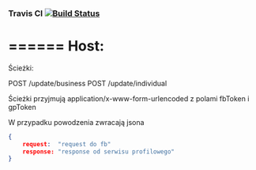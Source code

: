 ### Travis CI [![Build Status](https://travis-ci.org/Studio-Projektowe-AGH/PA_FBConnector.svg)](https://travis-ci.org/Studio-Projektowe-AGH/PA_FBConnector)
======
Host:
=================================
Ścieżki:

POST        /update/business
POST        /update/individual

Ścieżki przyjmują application/x-www-form-urlencoded z polami fbToken i gpToken

W przypadku powodzenia zwracają jsona
```json
{
    request:  "request do fb"
    response: "response od serwisu profilowego"
}
```
